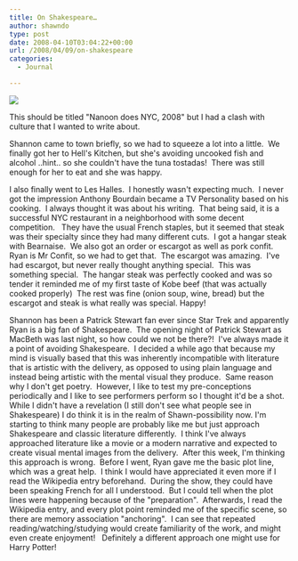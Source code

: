 ```yaml
---
title: On Shakespeare…
author: shawndo
type: post
date: 2008-04-10T03:04:22+00:00
url: /2008/04/09/on-shakespeare
categories:
  - Journal

---
```

![](/images/2008/04/leshalles.jpg)

This should be titled "Nanoon does NYC, 2008" but I had a clash with culture that I wanted to write about.  

Shannon came to town briefly, so we had to squeeze a lot into a little.  We finally got her to Hell's Kitchen, but she's avoiding uncooked fish and alcohol ..hint.. so she couldn't have the tuna tostadas!  There was still enough for her to eat and she was happy.  

I also finally went to Les Halles.  I honestly wasn't expecting much.  I never got the impression Anthony Bourdain became a TV Personality based on his cooking.  I always thought it was about his writing.  That being said, it is a successful NYC restaurant in a neighborhood with some decent competition.   They have the usual French staples, but it seemed that steak was their specialty since they had many different cuts.  I got a hangar steak with Bearnaise.  We also got an order or escargot as well as pork confit.  Ryan is Mr Confit, so we had to get that.  The escargot was amazing.  I've had escargot, but never really thought anything special.  This was something special.  The hangar steak was perfectly cooked and was so tender it reminded me of my first taste of Kobe beef (that was actually cooked properly)  The rest was fine (onion soup, wine, bread) but the escargot and steak is what really was special. Happy!  

Shannon has been a Patrick Stewart fan ever since Star Trek and apparently Ryan is a big fan of Shakespeare.  The opening night of Patrick Stewart as MacBeth was last night, so how could we not be there?!  I've always made it a point of avoiding Shakespeare.  I decided a while ago that because my mind is visually based that this was inherently incompatible with literature that is artistic with the delivery, as opposed to using plain language and instead being artistic with the mental visual they produce.  Same reason why I don't get poetry.  However, I like to test my pre-conceptions periodically and I like to see performers perform so I thought it'd be a shot.  While I didn't have a revelation (I still don't see what people see in Shakespeare) I do think it is in the realm of Shawn-possibility now. I'm starting to think many people are probably like me but just approach Shakespeare and classic literature differently.  I think I've always approached literature like a movie or a modern narrative and expected to create visual mental images from the delivery.  After this week, I'm thinking this approach is wrong.  Before I went, Ryan gave me the basic plot line, which was a great help.  I think I would have appreciated it even more if I read the Wikipedia entry beforehand.  During the show, they could have been speaking French for all I understood.  But I could tell when the plot lines were happening because of the "preparation".  Afterwards, I read the Wikipedia entry, and every plot point reminded me of the specific scene, so there are memory association "anchoring".  I can see that repeated reading/watching/studying would create familiarity of the work, and might even create enjoyment!   Definitely a different approach one might use for Harry Potter!